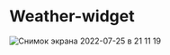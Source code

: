 # Weather-widget
![Снимок экрана 2022-07-25 в 21 11 19](https://user-images.githubusercontent.com/83859600/180845452-ad7e58a9-ee1b-4ee1-a9ec-45c820ac3fee.png)
